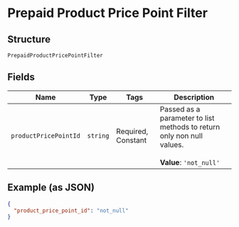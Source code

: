 
# Prepaid Product Price Point Filter

## Structure

`PrepaidProductPricePointFilter`

## Fields

| Name | Type | Tags | Description |
|  --- | --- | --- | --- |
| `productPricePointId` | `string` | Required, Constant | Passed as a parameter to list methods to return only non null values.<br><br>**Value**: `'not_null'` |

## Example (as JSON)

```json
{
  "product_price_point_id": "not_null"
}
```

